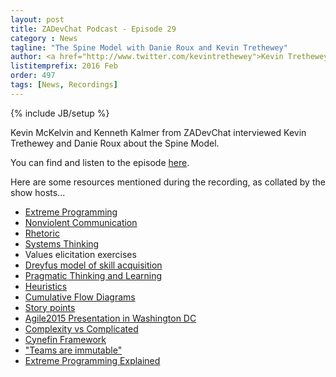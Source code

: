 ```yaml
---
layout: post
title: ZADevChat Podcast - Episode 29
category : News
tagline: "The Spine Model with Danie Roux and Kevin Trethewey"
author: <a href="http://www.twitter.com/kevintrethewey">Kevin Trethewey</a>
listitemprefix: 2016 Feb
order: 497
tags: [News, Recordings]
---
```

{% include JB/setup %}

Kevin McKelvin and Kenneth Kalmer from ZADevChat interviewed Kevin Trethewey and Danie Roux about the Spine Model. 

You can find and listen to the episode [here](https://soundcloud.com/zadevchat/episode-29-the-spine-model-with-danie-roux-and-kevin-trethewey).

Here are some resources mentioned during the recording, as collated by the show hosts...

* [Extreme Programming](http://www.extremeprogramming.org)
* [Nonviolent Communication](http://en.wikipedia.org/wiki/Nonviolent_Communication)
* [Rhetoric](http://en.wikipedia.org/wiki/Rhetoric)
* [Systems Thinking](http://en.wikipedia.org/wiki/Systems_thinking)
* Values elicitation exercises
* [Dreyfus model of skill acquisition](https://en.wikipedia.org/wiki/Dreyfus_model_of_skill_acquisition)
* [Pragmatic Thinking and Learning](http://pragprog.com/book/ahptl/pragmat…nking-and-learning)
* [Heuristics](http://en.wikipedia.org/wiki/Heuristic)
* [Cumulative Flow Diagrams](http://brodzinski.com/2013/07/cumulative-flow-diagram.html)
* [Story points](https://agilefaq.wordpress.com/2007/11/13/what-is-a-story-point/)
* [Agile2015 Presentation in Washington DC](http://sched.co/370b)
* [Complexity vs Complicated](http://hbr.org/2011/09/learning-to-live-with-complexity)
* [Cynefin Framework](http://en.wikipedia.org/wiki/Cynefin_Framework)
* ["Teams are immutable"](http://twitter.com/richardadalton/status/569275411508682752)
* [Extreme Programming Explained](http://amzn.com/0321278658)